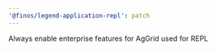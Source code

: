```yaml
---
'@finos/legend-application-repl': patch
---
```


Always enable enterprise features for AgGrid used for REPL

